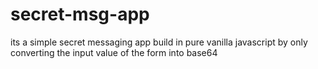 # secret-msg-app
its a simple secret messaging app build in pure vanilla javascript by only converting the input value of the form into base64
